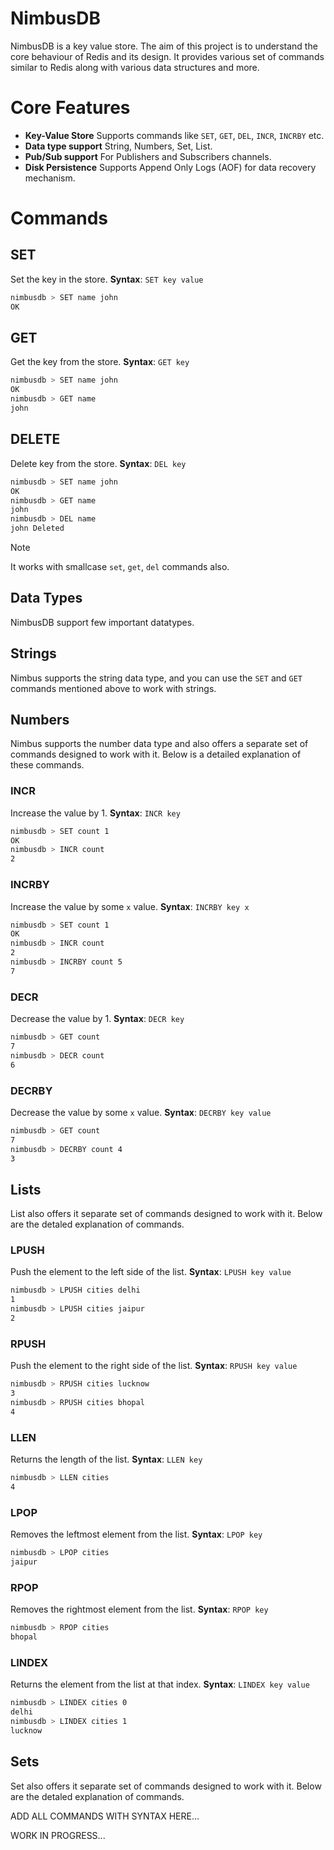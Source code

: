# NimbusDB

NimbusDB is a key value store. The aim of this project is to understand the core behaviour 
of Redis and its design. It provides various set of commands similar to Redis along with 
various data structures and more.

# Core Features
- **Key-Value Store** Supports commands like  `SET`, `GET`, `DEL`, `INCR`, `INCRBY` etc.
- **Data type support** String, Numbers, Set, List.
- **Pub/Sub support** For Publishers and Subscribers channels.
- **Disk Persistence** Supports Append Only Logs (AOF) for data recovery mechanism.


# Commands
## SET
Set the key in the store.
**Syntax**: `SET key value`
```zsh
nimbusdb > SET name john
OK
```

## GET
Get the key from the store.
**Syntax**: `GET key`
```zsh
nimbusdb > SET name john
OK
nimbusdb > GET name
john
```

## DELETE
Delete key from the store.
**Syntax**: `DEL key`
```zsh
nimbusdb > SET name john
OK
nimbusdb > GET name
john
nimbusdb > DEL name
john Deleted
```
> [!NOTE]
>
> It works with smallcase `set`, `get`, `del` commands also.

## Data Types
NimbusDB support few important datatypes.

## Strings
Nimbus supports the string data type, and you can use the `SET` and `GET` commands mentioned above to work with strings.

## Numbers
Nimbus supports the number data type and also offers a separate set of commands designed to work with it. Below is a detailed explanation of these commands.

### INCR
Increase the value by 1.
**Syntax**: `INCR key`
```zsh
nimbusdb > SET count 1
OK
nimbusdb > INCR count
2
```

### INCRBY
Increase the value by some `x` value.
**Syntax**: `INCRBY key x`
```zsh
nimbusdb > SET count 1
OK
nimbusdb > INCR count
2
nimbusdb > INCRBY count 5
7
```

### DECR
Decrease the value by 1.
**Syntax**: `DECR key`
```zsh
nimbusdb > GET count
7
nimbusdb > DECR count
6
```

### DECRBY
Decrease the value by some `x` value.
**Syntax**: `DECRBY key value`
```zsh
nimbusdb > GET count
7
nimbusdb > DECRBY count 4
3
```

## Lists
List also offers it separate set of commands designed to work with it. Below are the detaled explanation of commands.

### LPUSH
Push the element to the left side of the list.
**Syntax**: `LPUSH key value`
```zsh
nimbusdb > LPUSH cities delhi
1
nimbusdb > LPUSH cities jaipur
2
```

### RPUSH
Push the element to the right side of the list.
**Syntax**: `RPUSH key value`
```zsh
nimbusdb > RPUSH cities lucknow
3
nimbusdb > RPUSH cities bhopal
4
```

### LLEN
Returns the length of the list.
**Syntax**: `LLEN key`
```zsh
nimbusdb > LLEN cities
4
```

### LPOP
Removes the leftmost element from the list.
**Syntax**: `LPOP key`
```zsh
nimbusdb > LPOP cities
jaipur
```

### RPOP
Removes the rightmost element from the list.
**Syntax**: `RPOP key`
```zsh
nimbusdb > RPOP cities
bhopal
```

### LINDEX
Returns the element from the list at that index.
**Syntax**: `LINDEX key value`
```zsh
nimbusdb > LINDEX cities 0
delhi
nimbusdb > LINDEX cities 1
lucknow
```

## Sets

Set also offers it separate set of commands designed to work with it. Below are the detaled explanation of commands.

ADD ALL COMMANDS WITH SYNTAX HERE...

WORK IN PROGRESS...

